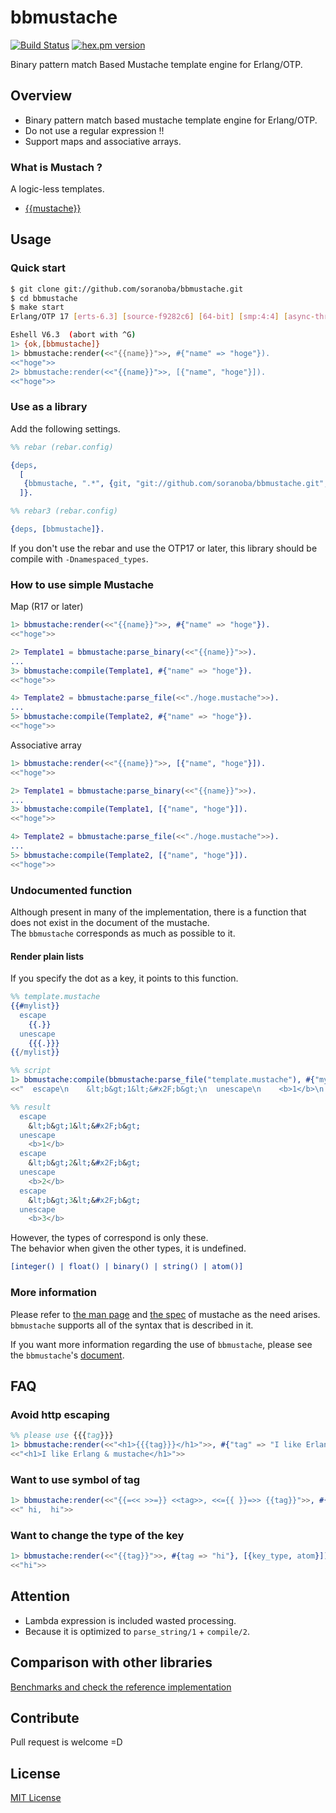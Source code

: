 bbmustache
===========
[![Build Status](https://travis-ci.org/soranoba/bbmustache.svg?branch=master)](https://travis-ci.org/soranoba/bbmustache)
[![hex.pm version](https://img.shields.io/hexpm/v/bbmustache.svg)](https://hex.pm/packages/bbmustache)

Binary pattern match Based Mustache template engine for Erlang/OTP.

## Overview
- Binary pattern match based mustache template engine for Erlang/OTP.
 - Do not use a regular expression !!
- Support maps and associative arrays.

### What is Mustach ?
A logic-less templates.
- [{{mustache}}](http://mustache.github.io/)

## Usage
### Quick start

```bash
$ git clone git://github.com/soranoba/bbmustache.git
$ cd bbmustache
$ make start
Erlang/OTP 17 [erts-6.3] [source-f9282c6] [64-bit] [smp:4:4] [async-threads:10] [hipe] [kernel-poll:true]

Eshell V6.3  (abort with ^G)
1> {ok,[bbmustache]}
1> bbmustache:render(<<"{{name}}">>, #{"name" => "hoge"}).
<<"hoge">>
2> bbmustache:render(<<"{{name}}">>, [{"name", "hoge"}]).
<<"hoge">>
```

### Use as a library
Add the following settings.

```erlang
%% rebar (rebar.config)

{deps,
  [
   {bbmustache, ".*", {git, "git://github.com/soranoba/bbmustache.git", {branch, "master"}}}
  ]}.

%% rebar3 (rebar.config)

{deps, [bbmustache]}.
```

If you don't use the rebar and use the OTP17 or later, this library should be compile with `-Dnamespaced_types`.

### How to use simple Mustache

Map (R17 or later)
```erlang
1> bbmustache:render(<<"{{name}}">>, #{"name" => "hoge"}).
<<"hoge">>

2> Template1 = bbmustache:parse_binary(<<"{{name}}">>).
...
3> bbmustache:compile(Template1, #{"name" => "hoge"}).
<<"hoge">>

4> Template2 = bbmustache:parse_file(<<"./hoge.mustache">>).
...
5> bbmustache:compile(Template2, #{"name" => "hoge"}).
<<"hoge">>
```

Associative array
```erlang
1> bbmustache:render(<<"{{name}}">>, [{"name", "hoge"}]).
<<"hoge">>

2> Template1 = bbmustache:parse_binary(<<"{{name}}">>).
...
3> bbmustache:compile(Template1, [{"name", "hoge"}]).
<<"hoge">>

4> Template2 = bbmustache:parse_file(<<"./hoge.mustache">>).
...
5> bbmustache:compile(Template2, [{"name", "hoge"}]).
<<"hoge">>
```

### Undocumented function
Although present in many of the implementation, there is a function that does not exist in the document of the mustache.<br />
The `bbmustache` corresponds as much as possible to it.

#### Render plain lists
If you specify the dot as a key, it points to this function.

```erlang
%% template.mustache
{{#mylist}}
  escape
    {{.}}
  unescape
    {{{.}}}
{{/mylist}}

%% script
1> bbmustache:compile(bbmustache:parse_file("template.mustache"), #{"mylist" => ["<b>1</b>", "<b>2</b>", "<b>3</b>"]}).
<<"  escape\n    &lt;b&gt;1&lt;&#x2F;b&gt;\n  unescape\n    <b>1</b>\n  escape\n    &lt;b&gt;2&lt;&#x2F;b&gt;\n  unescape\n   "...>>

%% result
  escape
    &lt;b&gt;1&lt;&#x2F;b&gt;
  unescape
    <b>1</b>
  escape
    &lt;b&gt;2&lt;&#x2F;b&gt;
  unescape
    <b>2</b>
  escape
    &lt;b&gt;3&lt;&#x2F;b&gt;
  unescape
    <b>3</b>
```
However, the types of correspond is only these.<br />
The behavior when given the other types, it is undefined.

```erlang
[integer() | float() | binary() | string() | atom()]
```

### More information
Please refer to [the man page](http://mustache.github.io/mustache.5.html) and [the spec](https://github.com/mustache/spec) of mustache as the need arises.<br />
`bbmustache` supports all of the syntax that is described in it.<br />

If you want more information regarding the use of `bbmustache`, please see the `bbmustache`'s [document](doc).

## FAQ

### Avoid http escaping

```erlang
%% please use {{{tag}}}
1> bbmustache:render(<<"<h1>{{{tag}}}</h1>">>, #{"tag" => "I like Erlang & mustache"}).
<<"<h1>I like Erlang & mustache</h1>">>
```

### Want to use symbol of tag

```erlang
1> bbmustache:render(<<"{{=<< >>=}} <<tag>>, <<={{ }}=>> {{tag}}">>, #{"tag" => "hi"}).
<<" hi,  hi">>
```

### Want to change the type of the key

```erlang
1> bbmustache:render(<<"{{tag}}">>, #{tag => "hi"}, [{key_type, atom}]).
<<"hi">>
```

## Attention
- Lambda expression is included wasted processing.
 - Because it is optimized to `parse_string/1` + `compile/2`.

## Comparison with other libraries
[Benchmarks and check the reference implementation](benchmarks/result.md)

## Contribute
Pull request is welcome =D

## License
[MIT License](LICENSE)

